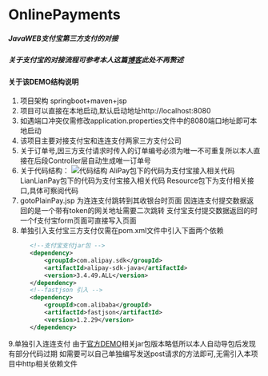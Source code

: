 # OnlinePayments
##### JavaWEB支付宝第三方支付的对接
##### 关于支付宝的对接流程可参考本人这篇[博客](https://blog.csdn.net/lele52080/article/details/88842639)此处不再赘述


#### 关于该DEMO结构说明
1. 项目架构 springboot+maven+jsp
2. 项目可以直接在本地启动,默认启动地址http://localhost:8080
3. 如遇端口冲突仅需修改application.properties文件中的8080端口地址即可本地启动
4. 该项目主要对接支付宝和连连支付两家三方支付公司
5. 关于订单号,因三方支付请求时传入的订单编号必须为唯一不可重复所以本人直接在后段Controller层自动生成唯一订单号
6. 关于代码结构：
![代码结构](https://img-blog.csdnimg.cn/2019032721474390.png?x-oss-process=image/watermark,type_ZmFuZ3poZW5naGVpdGk,shadow_10,text_aHR0cHM6Ly9ibG9nLmNzZG4ubmV0L2xlbGU1MjA4MA==,size_16,color_FFFFFF,t_70#pic_center)
AliPay包下的代码为支付宝接入相关代码
LianLianPay包下的代码为支付宝接入相关代码
Resource包下为支付相关接口,具体可察阅代码
7. gotoPlainPay.jsp 为连连支付跳转到其收银台时页面
 因连连支付提交数据返回的是一个带有token的网关地址需要二次跳转
 支付宝支付提交数据返回的时一个f支付宝form页面可直接写入页面
8. 单独引入支付宝三方支付仅需在pom.xml文件中引入下面两个依赖
  ```pom.xml
		<!--支付宝支付jar包 -->
        <dependency>
            <groupId>com.alipay.sdk</groupId>
            <artifactId>alipay-sdk-java</artifactId>
            <version>3.4.49.ALL</version>
        </dependency>
        <!--fastjson 引入 -->
        <dependency>
            <groupId>com.alibaba</groupId>
            <artifactId>fastjson</artifactId>
            <version>1.2.29</version>
        </dependency>
```
9.单独引入连连支付
 由于[官方DEMO](https://github.com/LianLianPay/LLP-M-Pay-Java)相关jar包版本略低所以本人自动导包后发现有部分代码过期
如需要可以自己单独编写发送post请求的方法即可,无需引入本项目中http相关依赖文件
